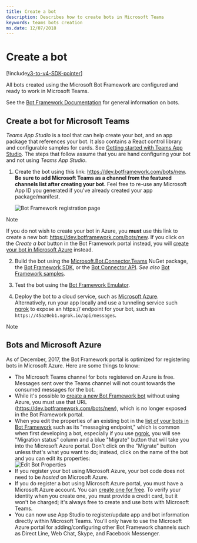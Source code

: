 ```yaml
---
title: Create a bot
description: Describes how to create bots in Microsoft Teams
keywords: teams bots creation
ms.date: 12/07/2018
---
```

# Create a bot

[!include[v3-to-v4-SDK-pointer](~/includes/v3-to-v4-pointer-bots.md)]

All bots created using the Microsoft Bot Framework are configured and ready to work in Microsoft Teams.

See the [Bot Framework Documentation](/azure/bot-service/?view=azure-bot-service-3.0) for general information on bots.

## Create a bot for Microsoft Teams

*Teams App Studio* is a tool that can help create your bot, and an app package that references your bot. It also contains a React control library and configurable samples for cards. See [Getting started with Teams App Studio](~/concepts/build-and-test/app-studio-overview.md). The steps that follow assume that you are hand configuring your bot and not using *Teams App Studio*.

1. Create the bot using this link: https://dev.botframework.com/bots/new. **Be sure to add Microsoft Teams as a channel from the featured channels list after creating your bot.** Feel free to re-use any Microsoft App ID you generated if you've already created your app package/manifest.

   ![Bot Framework registration page](~/assets/images/bots/bfregister.png)

> [!NOTE]
> If you do not wish to create your bot in Azure, you **must** use this link to create a new bot: https://dev.botframework.com/bots/new. If you click on the *Create a bot* button in the Bot Framework portal instead, you will [create your bot in Microsoft Azure](#bots-and-microsoft-azure) instead.

2. Build the bot using the [Microsoft.Bot.Connector.Teams](https://www.nuget.org/packages/Microsoft.Bot.Connector.Teams) NuGet package, the  [Bot Framework SDK](https://github.com/microsoft/botframework-sdk), or the [Bot Connector API](https://docs.microsoft.com/bot-framework/rest-api/bot-framework-rest-connector-api-reference). *See also* [Bot Framework samples](https://github.com/Microsoft/BotBuilder-Samples/blob/master/README.md).

3. Test the bot using the [Bot Framework Emulator](https://docs.microsoft.com/bot-framework/debug-bots-emulator).

4. Deploy the bot to a cloud service, such as [Microsoft Azure](https://azure.microsoft.com/). Alternatively, run your app locally and use a tunneling service such [ngrok](https://ngrok.com) to expose an https:// endpoint for your bot, such as `https://45az0eb1.ngrok.io/api/messages`.

> [!NOTE]
> ## Bots and Microsoft Azure
> As of December, 2017, the Bot Framework portal is optimized for registering bots in Microsoft Azure. Here are some things to know:
>
> * The Microsoft Teams channel for bots registered on Azure is free. Messages sent over the Teams channel will not count towards the consumed messages for the bot.
> * While it's possible to [create a new Bot Framework bot](https://dev.botframework.com/bots/new) without using Azure, you must use that URL (https://dev.botframework.com/bots/new), which is no longer exposed in the Bot Framework portal.
> * When you edit the properties of an existing bot in the [list of your bots in Bot Framework](https://dev.botframework.com/bots) such as its "messaging endpoint," which is common when first developing a bot, especially if you use [ngrok](https://ngrok.com), you will see "Migration status" column and a blue "Migrate" button that will take you into the Microsoft Azure portal. Don't click on the "Migrate" button unless that's what you want to do; instead, click on the name of the bot and you can edit its properties:</br>
   ![Edit Bot Properties](~/assets/images/bots/bf-migrate-bot-to-azure.png)
> * If you register your bot using Microsoft Azure, your bot code does not need to be *hosted* on Microsoft Azure.
> * If you do register a bot using Microsoft Azure portal, you must have a Microsoft Azure account. You can [create one for free](https://azure.microsoft.com/free/). To verify your identity when you create one, you must provide a credit card, but it won't be charged; it's always free to create and use bots with Microsoft Teams.
> * You can now use App Studio to register/update app and bot information directly within Microsoft Teams. You'll only have to use the Microsoft Azure portal for adding/configuring other Bot Framework channels such as Direct Line, Web Chat, Skype, and Facebook Messenger.
